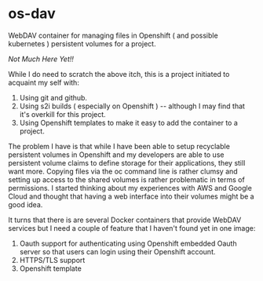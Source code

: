 # os-dav
WebDAV container for managing files in Openshift ( and possible kubernetes ) persistent volumes for a project.

*Not Much Here Yet!!*

While I do need to scratch the above itch, this is a project initiated to acquaint my self with:

1. Using git and github.
2. Using s2i builds ( especially on Openshift ) -- although I may find that it's overkill for this project.
3. Using Openshift templates to make it easy to add the container to a project.

The problem I have is that while I have been able to setup recyclable persistent volumes in Openshift and my developers are able to use persistent volume claims to define storage for their applications,  they still want more.  Copying files via the oc command line is rather clumsy and setting up access to the shared volumes is rather problematic in terms of permissions.  I started thinking about my experiences with AWS and Google Cloud and thought that having a web interface into their volumes might be a good idea.

It turns that there is are several Docker containers that provide WebDAV services but I need a couple of feature that I haven't found yet in one image:

1. Oauth support for authenticating using Openshift embedded Oauth server so that users can login using their Openshift account.
2. HTTPS/TLS support
3. Openshift template
